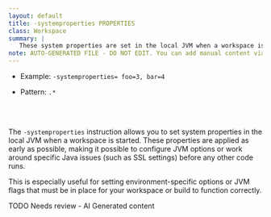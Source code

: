 ```yaml
---
layout: default
title: -systemproperties PROPERTIES
class: Workspace
summary: |
   These system properties are set in the local JVM when a workspace is started. This was mainly added to allow one to set JVM options via system properties.
note: AUTO-GENERATED FILE - DO NOT EDIT. You can add manual content via same filename in ext folder. 
---
```


- Example: `-systemproperties= foo=3, bar=4`

- Pattern: `.*`

<!-- Manual content from: ext/systemproperties.md --><br /><br />

The `-systemproperties` instruction allows you to set system properties in the local JVM when a workspace is started. These properties are applied as early as possible, making it possible to configure JVM options or work around specific Java issues (such as SSL settings) before any other code runs.

This is especially useful for setting environment-specific options or JVM flags that must be in place for your workspace or build to function correctly.

TODO Needs review - AI Generated content
